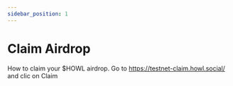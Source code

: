 ```yaml
---
sidebar_position: 1
---
```


# Claim Airdrop

How to claim your $HOWL airdrop.
Go to https://testnet-claim.howl.social/ and clic on Claim
